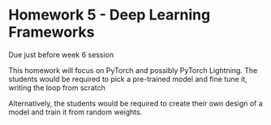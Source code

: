 # Homework 5 - Deep Learning Frameworks

Due just before week 6 session

This homework will focus on PyTorch and possibly PyTorch Lightning.  The students would be required to pick a pre-trained model and fine tune it, writing the loop from scratch

Alternatively, the students would be required to create their own design of a model and train it from random weights.
